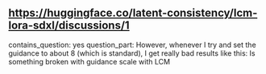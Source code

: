 ## https://huggingface.co/latent-consistency/lcm-lora-sdxl/discussions/1

contains_question: yes
question_part: However, whenever I try and set the guidance to about 8 (which is standard), I get really bad results like this: Is something broken with guidance scale with LCM